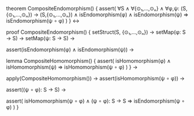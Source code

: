 theorem CompositeEndomorphism() {
  assert(
    ∀S ∧ ∀{⊙₁,...,⊙ₙ} ∧
    ∀φ,ψ: (S,{⊙₁,...,⊙ₙ}) → (S,{⊙₁,...,⊙ₙ}) ∧
    isEndomorphism(φ) ∧ isEndomorphism(ψ) 
    ⇒ isEndomorphism(ψ ∘ φ)
  )
} ↔

proof CompositeEndomorphism() {
  setStruct(S, {⊙₁,...,⊙ₙ}) →
  setMap(φ: S → S) →
  setMap(ψ: S → S) →
  
  assert(isEndomorphism(φ) ∧ isEndomorphism(ψ)) →
  
  lemma CompositeHomomorphism() {
    assert(
      isHomomorphism(φ) ∧ isHomomorphism(ψ) 
      ⇒ isHomomorphism(ψ ∘ φ)
    )
  } →
  
  apply(CompositeHomomorphism()) →
  assert(isHomomorphism(ψ ∘ φ)) →
  
  assert((ψ ∘ φ): S → S) →
  
  assert(
    isHomomorphism(ψ ∘ φ) ∧ 
    (ψ ∘ φ): S → S
    ⇒ isEndomorphism(ψ ∘ φ)
  )
}